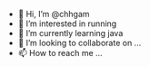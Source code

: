 - 👋 Hi, I’m @chhgam
- 👀 I’m interested in running
- 🌱 I’m currently learning java
- 💞️ I’m looking to collaborate on ...
- 📫 How to reach me ...

<!---
chhgam/chhgam is a ✨ special ✨ repository because its `README.md` (this file) appears on your GitHub profile.
You can click the Preview link to take a look at your changes.
--->

